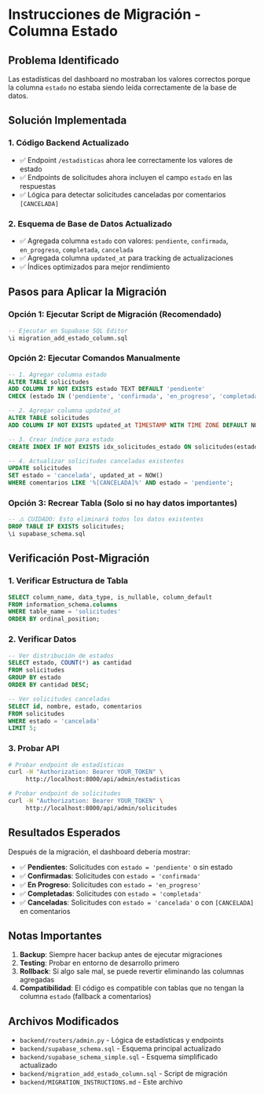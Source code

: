 # Instrucciones de Migración - Columna Estado

## Problema Identificado
Las estadísticas del dashboard no mostraban los valores correctos porque la columna `estado` no estaba siendo leída correctamente de la base de datos.

## Solución Implementada

### 1. Código Backend Actualizado
- ✅ Endpoint `/estadisticas` ahora lee correctamente los valores de estado
- ✅ Endpoints de solicitudes ahora incluyen el campo `estado` en las respuestas
- ✅ Lógica para detectar solicitudes canceladas por comentarios `[CANCELADA]`

### 2. Esquema de Base de Datos Actualizado
- ✅ Agregada columna `estado` con valores: `pendiente`, `confirmada`, `en_progreso`, `completada`, `cancelada`
- ✅ Agregada columna `updated_at` para tracking de actualizaciones
- ✅ Índices optimizados para mejor rendimiento

## Pasos para Aplicar la Migración

### Opción 1: Ejecutar Script de Migración (Recomendado)
```sql
-- Ejecutar en Supabase SQL Editor
\i migration_add_estado_column.sql
```

### Opción 2: Ejecutar Comandos Manualmente
```sql
-- 1. Agregar columna estado
ALTER TABLE solicitudes 
ADD COLUMN IF NOT EXISTS estado TEXT DEFAULT 'pendiente' 
CHECK (estado IN ('pendiente', 'confirmada', 'en_progreso', 'completada', 'cancelada'));

-- 2. Agregar columna updated_at
ALTER TABLE solicitudes 
ADD COLUMN IF NOT EXISTS updated_at TIMESTAMP WITH TIME ZONE DEFAULT NOW();

-- 3. Crear índice para estado
CREATE INDEX IF NOT EXISTS idx_solicitudes_estado ON solicitudes(estado);

-- 4. Actualizar solicitudes canceladas existentes
UPDATE solicitudes 
SET estado = 'cancelada', updated_at = NOW()
WHERE comentarios LIKE '%[CANCELADA]%' AND estado = 'pendiente';
```

### Opción 3: Recrear Tabla (Solo si no hay datos importantes)
```sql
-- ⚠️ CUIDADO: Esto eliminará todos los datos existentes
DROP TABLE IF EXISTS solicitudes;
\i supabase_schema.sql
```

## Verificación Post-Migración

### 1. Verificar Estructura de Tabla
```sql
SELECT column_name, data_type, is_nullable, column_default 
FROM information_schema.columns 
WHERE table_name = 'solicitudes' 
ORDER BY ordinal_position;
```

### 2. Verificar Datos
```sql
-- Ver distribución de estados
SELECT estado, COUNT(*) as cantidad 
FROM solicitudes 
GROUP BY estado 
ORDER BY cantidad DESC;

-- Ver solicitudes canceladas
SELECT id, nombre, estado, comentarios 
FROM solicitudes 
WHERE estado = 'cancelada' 
LIMIT 5;
```

### 3. Probar API
```bash
# Probar endpoint de estadísticas
curl -H "Authorization: Bearer YOUR_TOKEN" \
     http://localhost:8000/api/admin/estadisticas

# Probar endpoint de solicitudes
curl -H "Authorization: Bearer YOUR_TOKEN" \
     http://localhost:8000/api/admin/solicitudes
```

## Resultados Esperados

Después de la migración, el dashboard debería mostrar:
- ✅ **Pendientes**: Solicitudes con `estado = 'pendiente'` o sin estado
- ✅ **Confirmadas**: Solicitudes con `estado = 'confirmada'`
- ✅ **En Progreso**: Solicitudes con `estado = 'en_progreso'`
- ✅ **Completadas**: Solicitudes con `estado = 'completada'`
- ✅ **Canceladas**: Solicitudes con `estado = 'cancelada'` o con `[CANCELADA]` en comentarios

## Notas Importantes

1. **Backup**: Siempre hacer backup antes de ejecutar migraciones
2. **Testing**: Probar en entorno de desarrollo primero
3. **Rollback**: Si algo sale mal, se puede revertir eliminando las columnas agregadas
4. **Compatibilidad**: El código es compatible con tablas que no tengan la columna `estado` (fallback a comentarios)

## Archivos Modificados

- `backend/routers/admin.py` - Lógica de estadísticas y endpoints
- `backend/supabase_schema.sql` - Esquema principal actualizado
- `backend/supabase_schema_simple.sql` - Esquema simplificado actualizado
- `backend/migration_add_estado_column.sql` - Script de migración
- `backend/MIGRATION_INSTRUCTIONS.md` - Este archivo

